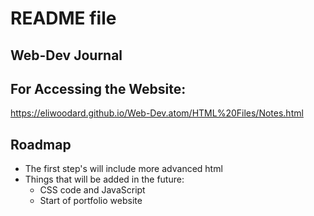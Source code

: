 # README file
## Web-Dev Journal
## For Accessing the Website:
https://eliwoodard.github.io/Web-Dev.atom/HTML%20Files/Notes.html
## Roadmap
- The first step's will include more advanced html
- Things that will be added in the future:
  - CSS code and JavaScript
  - Start of portfolio website
